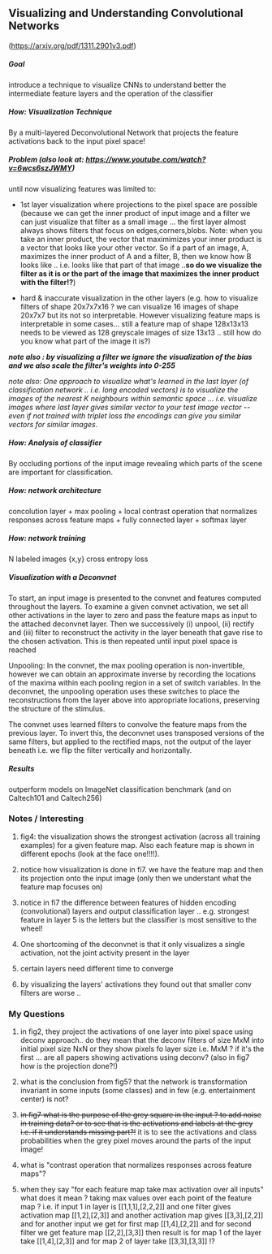 Visualizing and Understanding Convolutional Networks
---
(https://arxiv.org/pdf/1311.2901v3.pdf)


##### Goal
introduce a technique to visualize CNNs to understand better the intermediate feature layers and the operation of the classifier

##### How: Visualization Technique
By a multi-layered Deconvolutional Network that projects the feature activations back to the input pixel space!

##### Problem (also look at: https://www.youtube.com/watch?v=6wcs6szJWMY)
until now visualizing features was limited to:
- 1st layer visualization where projections to the pixel space are possible (because we can get the inner product of input image and a filter we can just visualize that filter as a small image ... the first layer almost always shows filters that focus on edges,corners,blobs. Note: when you take an inner product, the vector that maximimizes your inner product is a vector that looks like your other vector. So if a part of an image, A, maximizes the inner product of A and a filter, B, then we know how B looks like .. i.e. looks like that part of that image ..**so do we visualize the filter as it is or the part of the image that maximizes the inner product with the filter!?**)

- hard & inaccurate visualization in the other layers (e.g. how to visualize filters of shape 20x7x7x16 ? we can visualize 16 images of shape 20x7x7 but its not so interpretable. However visualizing feature maps is interpretable in some cases... still a feature map of shape 128x13x13 needs to be viewed as 128 greyscale images of size 13x13 .. still how do you know what part of the image it is?)

**_note also : by visualizing a filter we ignore the visualization of the bias and we also scale the filter's weights into 0-255_** 

_note also: One approach to visualize what's learned in the last layer (of classification network .. i.e. long encoded vectors) is to visualize the images of the nearest K neighbours within semantic space ... i.e. visualize images where last layer gives similar vector to your test image vector -- even if not trained with triplet loss the encodings can give you similar vectors for similar images._


##### How: Analysis of classifier
By occluding portions of the input image revealing which parts of the scene are important for classification.

##### How: network architecture
concolution layer + max pooling + local contrast operation that normalizes responses across feature maps + fully connected layer + softmax layer

##### How: network training
N labeled images {x,y}
cross entropy loss

##### Visualization with a **Deconvnet**
To start, an input image is presented to the convnet and features computed throughout the layers. To examine a given convnet activation, we set all other activations in the layer to zero and pass the feature maps as input to the attached deconvnet layer.
Then we successively (i) unpool, (ii) rectify and (iii) filter to reconstruct
the activity in the layer beneath that gave rise to the chosen activation. This is then repeated until input pixel space is reached

Unpooling: In the convnet, the max pooling operation is non-invertible, however we can obtain an approximate inverse by recording the locations of the maxima within each pooling region in a set of switch variables. In the deconvnet, the unpooling operation uses these switches to place the reconstructions from the layer above into appropriate locations, preserving the structure of the stimulus.

The convnet uses learned filters to convolve the feature maps from the previous layer. To invert this, the deconvnet uses transposed versions of the same filters, but applied to the rectified maps, not the output of the layer beneath i.e. we flip the filter vertically and horizontally.

##### Results
outperform models on ImageNet classification benchmark (and on Caltech101 and Caltech256)

### Notes / Interesting
1. fig4: the visualization shows the strongest activation (across all training examples) for a given feature map. Also each feature map is shown in different epochs (look at the face one!!!!).

2. notice how visualization is done in fi7. we have the feature map and then its projection onto the input image (only then we understant what the feature map focuses on)

3. notice in fi7 the difference between features of hidden encoding (convolutional) layers and output classification layer .. e.g. strongest feature in layer 5 is the letters but the classifier is most sensitive to the wheel!

4. One shortcoming of the deconvnet is that it only visualizes a single activation, not the joint activity present in the layer

5. certain layers need different time to converge

6. by visualizing the layers' activations they found out that smaller conv filters are worse ..

### My Questions
1. in fig2, they project the activations of one layer into pixel space using deconv approach.. do they mean that the deconv filters of size MxM into initial pixel size NxN or they show pixels fo layer size i.e. MxM ? if it's the first ... are all papers showing activations using deconv? (also in fig7 how is the projection done?!)

2. what is the conclusion from fig5? that the network is transformation invariant in some inputs (some classes) and in few (e.g. entertainment center) is not?

3. ~~in fig7 what is the purpose of the grey square in the input ? to add noise in training data? or to see that is the activations and labels at the grey i.e. if it understands missing part?!~~ it is to see the activations and class probabilities when the grey pixel moves around the parts of the input image!

4. what is "contrast operation that normalizes responses across feature maps"?

5. when they say "for each feature map take max activation over all inputs" what does it mean ? taking max values over each point of the feature map ? i.e. if 
   input 1 in layer is 
   [[1,1,1],[2,2,2]] and one filter gives activation map 
   [[1,2],[2,3]] and another activation map gives 
   [[3,3],[2,2]] and for another input we get for first map
   [[1,4],[2,2]] and for second filter we get feature map 
   [[2,2],[3,3]] then result is for map 1 of the layer take [[1,4],[2,3]] and for map 2 of layer take [[3,3],[3,3]] !?
